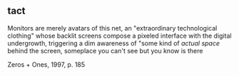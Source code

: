 <h2>tact</h2>
<p>Monitors are merely avatars of this net, an "extraordinary technological clothing" whose backlit screens compose a pixeled 
interface with the digital undergrowth, triggering a dim awareness of "some kind of <i>actual space</i> behind the screen, someplace you can't see but you know is there</p>

<p>Zeros + Ones, 1997, p. 185
